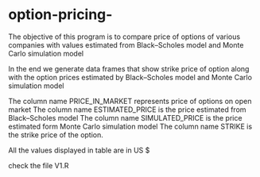 # option-pricing-
The objective of this program is to compare price of options of various companies 
with values estimated from Black–Scholes model and Monte Carlo simulation model 

In the end we generate data frames that show strike price of option along 
with the option prices estimated by Black–Scholes model and Monte Carlo simulation model

The column name PRICE_IN_MARKET represents price of options on open market 
The column name ESTIMATED_PRICE is the price estimated from Black–Scholes model
The column name SIMULATED_PRICE is the price estimated form Monte Carlo simulation model
The column name STRIKE is the strike price of the option. 

All the values displayed in table are in US $ 

check the file V1.R 
